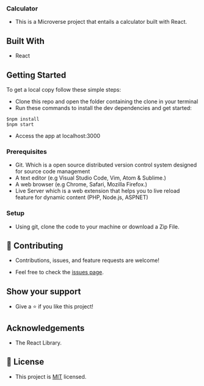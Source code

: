 ### Calculator

- This is a Microverse project that entails a calculator built with React.

## Built With

- React

## Getting Started

To get a local copy follow these simple steps:

- Clone this repo and open the folder containing the clone in your terminal
- Run these commands to install the dev dependencies and get started:

```
$npm install
$npm start
```
- Access the app at localhost:3000

### Prerequisites

- Git. Which is a open source distributed version control system designed for source code management
- A text editor (e.g Visual Studio Code, Vim, Atom & Sublime.)
- A web browser (e.g Chrome, Safari, Mozilla Firefox.)
- Live Server which is a web extension that helps you to live reload feature for dynamic content (PHP, Node.js, ASPNET)

### Setup

- Using git, clone the code to your machine or download a Zip File.

## 🤝 Contributing

- Contributions, issues, and feature requests are welcome!

- Feel free to check the [issues page](https://github.com/Graycemuthui/Calculator/issues).

## Show your support

- Give a ⭐️ if you like this project!

## Acknowledgements

- The React Library.

## 📝 License

- This project is [MIT](./MIT.md) licensed.
